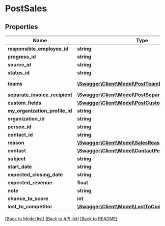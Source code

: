 # PostSales

## Properties
Name | Type | Description | Notes
------------ | ------------- | ------------- | -------------
**responsible_employee_id** | **string** |  | [optional] 
**progress_id** | **string** |  | [optional] 
**source_id** | **string** |  | [optional] 
**status_id** | **string** |  | [optional] 
**teams** | [**\Swagger\Client\Model\PostTeam[]**](PostTeam.md) | See /hrm/team | [optional] 
**separate_invoice_recipient** | [**\Swagger\Client\Model\PostSeparateInvoiceRecipient**](PostSeparateInvoiceRecipient.md) |  | [optional] 
**custom_fields** | [**\Swagger\Client\Model\PostCustomFieldValue[]**](PostCustomFieldValue.md) |  | [optional] 
**my_organization_profile_id** | **string** |  | [optional] 
**organization_id** | **string** |  | [optional] 
**person_id** | **string** |  | [optional] 
**contact_id** | **string** |  | [optional] 
**reason** | [**\Swagger\Client\Model\SalesReason**](SalesReason.md) |  | [optional] 
**contact** | [**\Swagger\Client\Model\ContactPerson**](ContactPerson.md) |  | [optional] 
**subject** | **string** |  | [optional] 
**start_date** | **string** |  | [optional] 
**expected_closing_date** | **string** |  | [optional] 
**expected_revenue** | **float** |  | [optional] 
**note** | **string** |  | [optional] 
**chance_to_score** | **int** |  | [optional] 
**lost_to_competitor** | [**\Swagger\Client\Model\LostToCompetitor**](LostToCompetitor.md) |  | [optional] 

[[Back to Model list]](../README.md#documentation-for-models) [[Back to API list]](../README.md#documentation-for-api-endpoints) [[Back to README]](../README.md)


